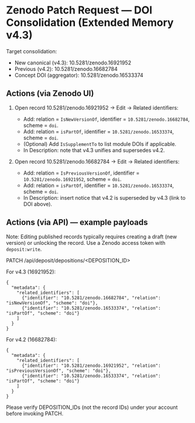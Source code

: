 # Zenodo Patch Request — DOI Consolidation (Extended Memory v4.3)

Target consolidation:

- New canonical (v4.3): 10.5281/zenodo.16921952
- Previous (v4.2): 10.5281/zenodo.16682784
- Concept DOI (aggregator): 10.5281/zenodo.16533374

## Actions (via Zenodo UI)

1) Open record 10.5281/zenodo.16921952 → Edit → Related identifiers:
   - Add: relation = `IsNewVersionOf`, identifier = `10.5281/zenodo.16682784`, scheme = `doi`.
   - Add: relation = `isPartOf`, identifier = `10.5281/zenodo.16533374`, scheme = `doi`.
   - (Optional) Add `IsSupplementTo` to list module DOIs if applicable.
   - In Description: note that v4.3 unifies and supersedes v4.2.

2) Open record 10.5281/zenodo.16682784 → Edit → Related identifiers:
   - Add: relation = `IsPreviousVersionOf`, identifier = `10.5281/zenodo.16921952`, scheme = `doi`.
   - Add: relation = `isPartOf`, identifier = `10.5281/zenodo.16533374`, scheme = `doi`.
   - In Description: insert notice that v4.2 is superseded by v4.3 (link to DOI above).

## Actions (via API) — example payloads

Note: Editing published records typically requires creating a draft (new version) or unlocking the record. Use a Zenodo access token with `deposit:write`.

PATCH /api/deposit/depositions/<DEPOSITION_ID>

For v4.3 (16921952):

```
{
  "metadata": {
    "related_identifiers": [
      {"identifier": "10.5281/zenodo.16682784", "relation": "isNewVersionOf", "scheme": "doi"},
      {"identifier": "10.5281/zenodo.16533374", "relation": "isPartOf", "scheme": "doi"}
    ]
  }
}
```

For v4.2 (16682784):

```
{
  "metadata": {
    "related_identifiers": [
      {"identifier": "10.5281/zenodo.16921952", "relation": "isPreviousVersionOf", "scheme": "doi"},
      {"identifier": "10.5281/zenodo.16533374", "relation": "isPartOf", "scheme": "doi"}
    ]
  }
}
```

Please verify DEPOSITION_IDs (not the record IDs) under your account before invoking PATCH.


